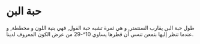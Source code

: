# حبة البن

طول حبة البن يقارب السنتمتر, و هي ثمرة تشبه حبة الفول, فهي بنية اللون و مخططة, و
عندما تنظر إليها بتمعن تنسي أن قطرها يساوي 10^-29 من عرض الكون المعروف لدينا.
